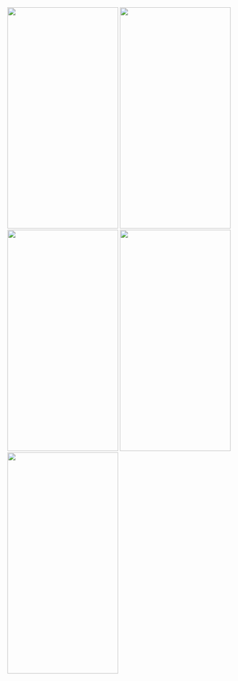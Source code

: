 <img src="https://github.com/Bharat7017/Trivia-Game-App/assets/82909291/30c875d5-61d5-415a-9988-384f6c16925e" width="250" height="500"/>

<img src="https://github.com/Bharat7017/Trivia-Game-App/assets/82909291/044c8be4-9f9d-434f-bac7-0289808195d6" width="250" height="500"/>

<img src="https://github.com/Bharat7017/Trivia-Game-App/assets/82909291/f16d5481-40f1-4a06-bb40-c8a507dd36ee" width="250" height="500"/>

<img src="https://github.com/Bharat7017/Trivia-Game-App/assets/82909291/869d8230-9a50-41ca-9710-f01abf4d99f3" width="250" height="500"/>

<img src="https://github.com/Bharat7017/Trivia-Game-App/assets/82909291/3fe14398-558b-4efb-a8be-8a868bcdd5c1" width="250" height="500"/>

